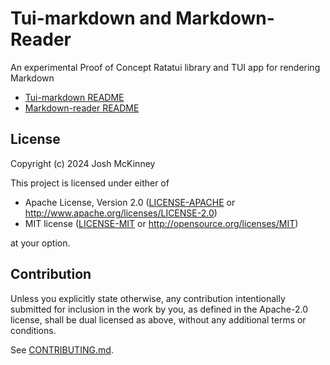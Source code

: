 # Tui-markdown and Markdown-Reader

An experimental Proof of Concept Ratatui library and TUI app for rendering Markdown

- [Tui-markdown README](./tui-markdown/README.md)
- [Markdown-reader README](./markdown-reader/README.md)

## License

Copyright (c) 2024 Josh McKinney

This project is licensed under either of

- Apache License, Version 2.0
   ([LICENSE-APACHE](./LICENSE-APACHE) or <http://www.apache.org/licenses/LICENSE-2.0>)
- MIT license
   ([LICENSE-MIT](./LICENSE-MIT) or <http://opensource.org/licenses/MIT>)

at your option.

## Contribution

Unless you explicitly state otherwise, any contribution intentionally submitted
for inclusion in the work by you, as defined in the Apache-2.0 license, shall be
dual licensed as above, without any additional terms or conditions.

See [CONTRIBUTING.md](./CONTRIBUTING.md).
